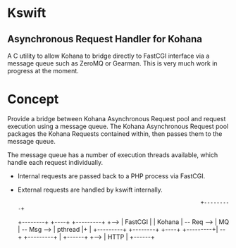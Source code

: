 # Kswift
## Asynchronous Request Handler for Kohana

A C utility to allow Kohana to bridge directly to FastCGI interface via a message queue such as ZeroMQ or Gearman. This is very much work in progress at the moment.

# Concept

Provide a bridge between Kohana Asynchronous Request pool and request 
execution using a message queue. The Kohana Asynchronous Request pool packages
the Kohana Requests contained within, then passes them to the message queue.

The message queue has a number of execution threads available, which handle
each request individually.

- Internal requests are passed back to a PHP process via FastCGI.
- External requests are handled by kswift internally.

                                                                +---------+
    +--------+            +----+            +---------+    +--> | FastCGI |
    | Kohana | -- Req --> | MQ | -- Msg --> | pthread |+   |    +---------+
    +--------+            +----+            +---------+| --+
                                             +---------+   |    +------+
                                                           +--> | HTTP |
                                                                +------+


